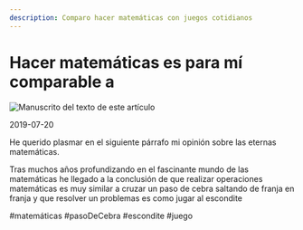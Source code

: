 ```yaml
---
description: Comparo hacer matemáticas con juegos cotidianos
---
```


# Hacer matemáticas es para mí comparable a

![Manuscrito del texto de este artículo]({{BASE_IMG}}2019/mates_paso_cebra.jpg)

2019-07-20

He querido plasmar en el siguiente párrafo mi opinión sobre las eternas matemáticas.

Tras muchos años profundizando en el fascinante mundo de las matemáticas he llegado
a la conclusión de que realizar operaciones matemáticas es muy similar a cruzar un
paso de cebra saltando de franja en franja y que resolver un problemas
es como jugar al escondite

#matemáticas #pasoDeCebra #escondite #juego

